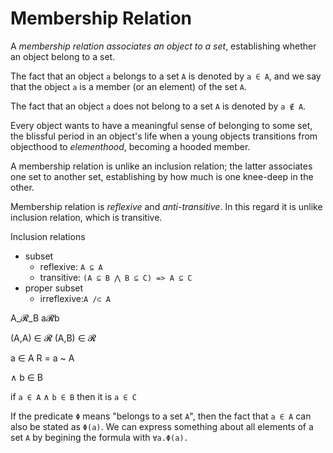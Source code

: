 # Membership Relation

A *membership relation associates an object to a set*, establishing whether an object belong to a set.

The fact that an object `a` belongs to a set `A` is denoted by `a ∈ A`, and we say that the object `a` is a member (or an element) of the set `A`.

The fact that an object `a` does not belong to a set `A` is denoted by `a ∉ A`.

Every object wants to have a meaningful sense of belonging to some set, the blissful period in an object's life when a young objects transitions from objecthood to *elementhood*, becoming a hooded member.

A membership relation is unlike an inclusion relation; the latter associates one set to another set, establishing by how much is one knee-deep in the other.

Membership relation is *reflexive* and *anti-transitive*. In this regard it is unlike inclusion relation, which is transitive.

Inclusion relations
* subset
  - reflexive:  `A ⊆ A`
  - transitive: `(A ⊆ B ⋀ B ⊆ C) => A ⊆ C`
* proper subset
  - irreflexive:`A /⊂ A`


A_𝓡_B
a𝓡b

(A,A) ∈ 𝓡
(A,B) ∈ 𝓡


a ∈ A
R = a ~ A

∧ b ∈ B

if `a ∈ A` ∧ `b ∈ B` then it is `a ∈ C`


If the predicate `Φ` means "belongs to a set `A`", then the fact that `a ∈ A` can also be stated as `Φ(a)`. We can express something about all elements of a set `A` by begining the formula with `∀a.Φ(a).`
